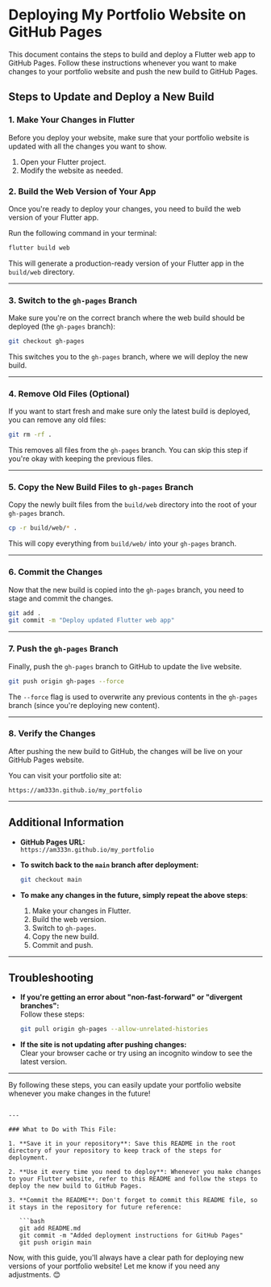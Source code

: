 
# Deploying My Portfolio Website on GitHub Pages

This document contains the steps to build and deploy a Flutter web app to GitHub Pages. Follow these instructions whenever you want to make changes to your portfolio website and push the new build to GitHub Pages.


## Steps to Update and Deploy a New Build

### 1. **Make Your Changes in Flutter**

Before you deploy your website, make sure that your portfolio website is updated with all the changes you want to show.

1. Open your Flutter project.
2. Modify the website as needed.

### 2. **Build the Web Version of Your App**

Once you're ready to deploy your changes, you need to build the web version of your Flutter app.

Run the following command in your terminal:

```bash
flutter build web
```

This will generate a production-ready version of your Flutter app in the `build/web` directory.

---

### 3. **Switch to the `gh-pages` Branch**

Make sure you're on the correct branch where the web build should be deployed (the `gh-pages` branch):

```bash
git checkout gh-pages
```

This switches you to the `gh-pages` branch, where we will deploy the new build.

---

### 4. **Remove Old Files (Optional)**

If you want to start fresh and make sure only the latest build is deployed, you can remove any old files:

```bash
git rm -rf .
```

This removes all files from the `gh-pages` branch. You can skip this step if you're okay with keeping the previous files.

---

### 5. **Copy the New Build Files to `gh-pages` Branch**

Copy the newly built files from the `build/web` directory into the root of your `gh-pages` branch.

```bash
cp -r build/web/* .
```

This will copy everything from `build/web/` into your `gh-pages` branch.

---

### 6. **Commit the Changes**

Now that the new build is copied into the `gh-pages` branch, you need to stage and commit the changes.

```bash
git add .
git commit -m "Deploy updated Flutter web app"
```

---

### 7. **Push the `gh-pages` Branch**

Finally, push the `gh-pages` branch to GitHub to update the live website.

```bash
git push origin gh-pages --force
```

The `--force` flag is used to overwrite any previous contents in the `gh-pages` branch (since you're deploying new content).

---

### 8. **Verify the Changes**

After pushing the new build to GitHub, the changes will be live on your GitHub Pages website.

You can visit your portfolio site at:

```
https://am333n.github.io/my_portfolio
```

---

## Additional Information

- **GitHub Pages URL:**  
   `https://am333n.github.io/my_portfolio`

- **To switch back to the `main` branch after deployment:**  
   ```bash
   git checkout main
   ```

- **To make any changes in the future, simply repeat the above steps**:  
   1. Make your changes in Flutter.
   2. Build the web version.
   3. Switch to `gh-pages`.
   4. Copy the new build.
   5. Commit and push.

---

## Troubleshooting

- **If you're getting an error about "non-fast-forward" or "divergent branches":**  
   Follow these steps:
   ```bash
   git pull origin gh-pages --allow-unrelated-histories
   ```

- **If the site is not updating after pushing changes:**  
   Clear your browser cache or try using an incognito window to see the latest version.

---

By following these steps, you can easily update your portfolio website whenever you make changes in the future!

```

---

### What to Do with This File:

1. **Save it in your repository**: Save this README in the root directory of your repository to keep track of the steps for deployment.

2. **Use it every time you need to deploy**: Whenever you make changes to your Flutter website, refer to this README and follow the steps to deploy the new build to GitHub Pages.

3. **Commit the README**: Don't forget to commit this README file, so it stays in the repository for future reference:
   
   ```bash
   git add README.md
   git commit -m "Added deployment instructions for GitHub Pages"
   git push origin main
   ```

Now, with this guide, you'll always have a clear path for deploying new versions of your portfolio website! Let me know if you need any adjustments. 😊